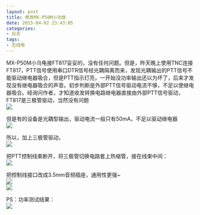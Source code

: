 ```yaml
---
layout: post
title: 修改MX-P50M小功放
date: 2015-04-02 23:43:05
categories:
- 日志
tags:
- 无线电
---
```


MX-P50M小乌龟接FT817妥妥的，没有任何问题。但是，昨天晚上使用TNC连接FT817，PTT信号使用串口DTR信号经光耦隔离而来，发现光耦输出的PTT信号不能驱动继电器吸合，但是PTT指示灯亮，一开始没功率输出还以为坏了，后来才发现没有继电器吸合的声音。初步判断是外部PTT信号驱动电流不够，不足以使继电器吸合。经询问作者，才知道收发转换电路继电器直接由外部PTT信号驱动，FT817是三极管驱动，当然没有问题    
![](https://github.com/bh3nvn/bh3nvn.github.io/raw/master/image/2015-04-02-01.jpg)

但是有的设备是光耦型输出，驱动电流一般只有50mA，不足以驱动继电器       
![](https://github.com/bh3nvn/bh3nvn.github.io/raw/master/image/2015-04-02-02.jpg)

所以，加上三极管驱动，    
![](https://github.com/bh3nvn/bh3nvn.github.io/raw/master/image/2015-04-02-03.jpg)

把PTT控制线束断开，将三极管切换电路套上热缩管，接在线束中间：       
![](https://github.com/bh3nvn/bh3nvn.github.io/raw/master/image/2015-04-02-04.jpg)    

把控制线接口改成3.5mm音频插座，通用性更强~     
![](https://github.com/bh3nvn/bh3nvn.github.io/raw/master/image/2015-04-02-05.jpg)    
![](https://github.com/bh3nvn/bh3nvn.github.io/raw/master/image/2015-04-02-06.jpg)    

PS：功率测试结果：  
![](https://github.com/bh3nvn/bh3nvn.github.io/raw/master/image/2015-04-02-07.jpg)  
